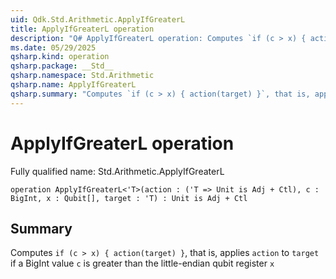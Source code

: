 ```yaml
---
uid: Qdk.Std.Arithmetic.ApplyIfGreaterL
title: ApplyIfGreaterL operation
description: "Q# ApplyIfGreaterL operation: Computes `if (c > x) { action(target) }`, that is, applies `action` to `target` if a BigInt value `c` is greater than the little-endian qubit register `x`"
ms.date: 05/29/2025
qsharp.kind: operation
qsharp.package: __Std__
qsharp.namespace: Std.Arithmetic
qsharp.name: ApplyIfGreaterL
qsharp.summary: "Computes `if (c > x) { action(target) }`, that is, applies `action` to `target` if a BigInt value `c` is greater than the little-endian qubit register `x`"
---
```


# ApplyIfGreaterL operation

Fully qualified name: Std.Arithmetic.ApplyIfGreaterL

```qsharp
operation ApplyIfGreaterL<'T>(action : ('T => Unit is Adj + Ctl), c : BigInt, x : Qubit[], target : 'T) : Unit is Adj + Ctl
```

## Summary
Computes `if (c > x) { action(target) }`, that is, applies `action` to `target`
if a BigInt value `c` is greater than the little-endian qubit register `x`
